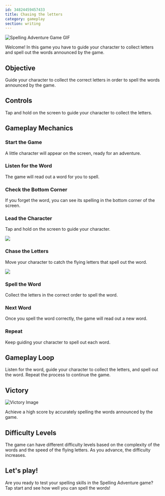 ```yaml
---
id: 34824459457433
title: Chasing the letters
category: gameplay
section: writing
---
```

![Spelling Adventure Game GIF](https://help.studycat.com/hc/article_attachments/34964422592281)

Welcome! In this game you have to guide your character to collect letters and spell out the words announced by the game.

## Objective

Guide your character to collect the correct letters in order to spell the words announced by the game.

## Controls

Tap and hold on the screen to guide your character to collect the letters.

## Gameplay Mechanics

### Start the Game

A little character will appear on the screen, ready for an adventure.

### Listen for the Word

The game will read out a word for you to spell.

### Check the Bottom Corner

If you forget the word, you can see its spelling in the bottom corner of the screen.

### Lead the Character

Tap and hold on the screen to guide your character.

![](https://help.studycat.com/hc/article_attachments/34964428229401)

### Chase the Letters

Move your character to catch the flying letters that spell out the word.

![](https://help.studycat.com/hc/article_attachments/34824459449625)

### Spell the Word

Collect the letters in the correct order to spell the word.

### Next Word

Once you spell the word correctly, the game will read out a new word.

### Repeat

Keep guiding your character to spell out each word.

## Gameplay Loop

Listen for the word, guide your character to collect the letters, and spell out the word. Repeat the process to continue the game.

## Victory

![Victory Image](https://help.studycat.com/hc/article_attachments/34964428232601)

Achieve a high score by accurately spelling the words announced by the game.

## Difficulty Levels

The game can have different difficulty levels based on the complexity of the words and the speed of the flying letters. As you advance, the difficulty increases.

## Let's play!

Are you ready to test your spelling skills in the Spelling Adventure game? Tap start and see how well you can spell the words!